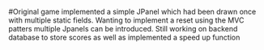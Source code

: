 #Original game implemented a simple JPanel which had been drawn once with multiple static fields. Wanting to implement a reset using the MVC patters multiple Jpanels can be introduced. Still working on backend database to store scores as well as implemented a speed up function
